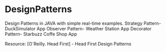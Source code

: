 # DesignPatterns
Design Patterns in JAVA with simple real-time examples.
Strategy Pattern- DuckSimulator App
Observer Pattern- Weather Station App
Decorator Pattern- Starbuzz Coffe Shop App

Resource: [O`Reilly. Head First] - Head First Design Patterns
